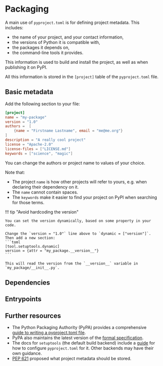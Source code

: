 # Packaging

A main use of `pyproject.toml` is for defining project metadata.
This includes:

- the name of your project, and your contact information,
- the versions of Python it is compatible with,
- the packages it depends on,
- the command-line tools it provides.

This information is used to build and install the project,
as well as when publishing it on PyPI.

All this information is stored in the `[project]` table of the
`pyproject.toml` file.

## Basic metadata
Add the following section to your file:

```toml
[project]
name = "my-package"
version = "1.0"
authors =  [
    {name = "Firstname Lastname", email = "me@me.org"}
]
description = "A really cool project"
license = "Apache-2.0"
license-files = ["LICENSE.md"]
keywords = ["science", "magic"]
```

You can change the authors or project name to values of your choice.

Note that:

- The project `name` is how other projects will refer to yours,
e.g. when declaring their dependency on it.
- The `name` cannot contain spaces.
- The `keywords` make it easier to find your project on PyPI when searching
for those terms. 

!!! tip "Avoid hardcoding the version"

    You can set the version dynamically, based on some property in your code.

    Change the `version = "1.0"` line above to `dynamic = ["version"]`.
    Then add a new section:
    ```toml
    [tool.setuptools.dynamic]
    version = {attr = "my_package.__version__"}
    ```

    This will read the version from the `__version__` variable in
    `my_package/__init__.py`.

## Dependencies

## Entrypoints

## Further resources
- The Python Packaging Authority (PyPA) provides a comprehensive
[guide to writing a pyproject.toml file][pypa-guide].
- PyPA also maintains the latest version of the
[formal specification][pypa-spec].
- The docs for `setuptools` (the default build backend) include a
[guide][setuptools-toml] for how to configure `pyproject.toml` for it.
Other backends may have their own guidance.
- [PEP 621][pep-621] proposed what project metadata should be stored.

[pep-621]: https://peps.python.org/pep-0621
[pypa-spec]: https://packaging.python.org/en/latest/specifications/pyproject-toml/#pyproject-toml-spec
[pypa-guide]: https://packaging.python.org/en/latest/guides/writing-pyproject-toml/
[setuptools-toml]: https://setuptools.pypa.io/en/latest/userguide/pyproject_config.html

